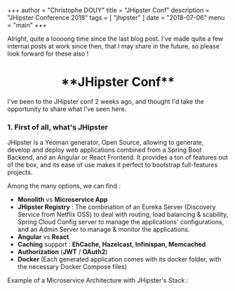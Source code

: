 +++
author = "Christophe DOUY"
title = "JHipster Conf"
description = "JHipster Conference 2018"
tags = [
    "jhipster"
]
date = "2018-07-06"
menu = "main"
+++

Alright, quite a loooong time since the last blog post. I've made quite a few internal posts at work since then, that I may share in the future, so please look forward for these also !

<h1 style="text-align: center;">
**JHipster Conf**
</h1>
I've been to the JHipster conf 2 weeks ago, and thought I'd take the opportunity to share what I've seen here. 

### 1. First of all, what's JHipster

JHipster is a Yeoman generator, Open Source, allowing to generate, develop and deploy web applications combined from a Spring Boot Backend, and an Angular or React Frontend. It provides a ton of features out of the box, and its ease of use makes it perfect to bootstrap full-features projects. 

Among the many options, we can find : 

- **Monolith** vs **Microservice App**
- **JHipster Registry** : The combination of an Eureka Server (Discovery Service from Netflix OSS) to deal with routing, load balancing & scability, Spring Cloud Config server to manage the applications' configurations, and an Admin Server to manage & monitor the applications. 
- **Angular** vs **React**
- **Caching** support : **EhCache, Hazelcast, Infinispan, Memcached**
- **Authorization** (**JWT** / **OAuth2**)
- **Docker** (Each generated application comes with its docker folder, with the necessary Docker Compose files)

Example of a Microservice Architecture with JHipster's Stack : 
